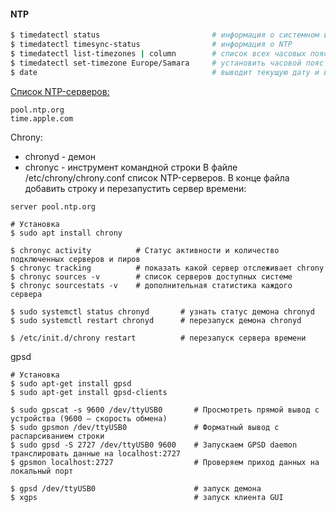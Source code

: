 #### NTP


```bash
$ timedatectl status                         # информация о системном времени
$ timedatectl timesync-status                # информация о NTP 
$ timedatectl list-timezones | column        # список всех часовых поясов из каталога /usr/share/zoneinfo/
$ timedatectl set-timezone Europe/Samara     # установить часовой пояс
$ date                                       # выводит текущую дату и время
```

[Список NTP-серверов:](https://support.ntp.org/Servers/StratumTwoTimeServers)
```
pool.ntp.org
time.apple.com
```

Chrony:
- chronyd - демон
- chronyc - инструмент командной строки
В файле /etc/chrony/chrony.conf список NTP-серверов. В конце файла добавить строку и перезапустить сервер времени:
```
server pool.ntp.org
```
```
# Установка
$ sudo apt install chrony

$ chronyc activity          # Статус активности и количество подключенных серверов и пиров
$ chronyc tracking          # показать какой сервер отслеживает chrony
$ chronyc sources -v        # список серверов доступных системе
$ chronyc sourcestats -v    # дополнительная статистика каждого сервера

$ sudo systemctl status chronyd       # узнать статус демона chronyd
$ sudo systemctl restart chronyd      # перезапуск демона chronyd

$ /etc/init.d/chrony restart          # перезапуск сервера времени
```
gpsd
```
# Установка
$ sudo apt-get install gpsd
$ sudo apt-get install gpsd-clients

$ sudo gpscat -s 9600 /dev/ttyUSB0       # Просмотреть прямой вывод с устройства (9600 — скорость обмена)
$ sudo gpsmon /dev/ttyUSB0               # Форматный вывод с распарсиванием строки
$ sudo gpsd -S 2727 /dev/ttyUSB0 9600    # Запускаем GPSD daemon транслировать данные на localhost:2727
$ gpsmon localhost:2727                  # Проверяем приход данных на локальный порт

$ gpsd /dev/ttyUSB0                      # запуск демона
$ xgps                                   # запуск клиента GUI
```

